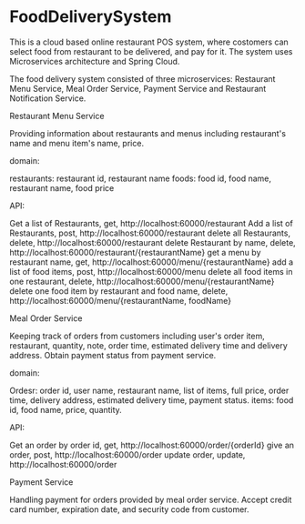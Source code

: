 # FoodDeliverySystem

This is a cloud based online restaurant POS system, where costomers can select food from restaurant to be delivered, and pay for it. The system uses Microservices architecture and Spring Cloud.

The food delivery system consisted of three microservices: Restaurant Menu Service, Meal Order Service, Payment Service and Restaurant Notification Service.

Restaurant Menu Service

Providing information about restaurants and menus including restaurant's name and menu item's name, price.

domain:

restaurants: restaurant id, restaurant name
foods: food id, food name, restaurant name, food price

API:

Get a list of Restaurants, get, http://localhost:60000/restaurant
Add a list of Restaurants, post, http://localhost:60000/restaurant
delete all Restaurants, delete, http://localhost:60000/restaurant
delete Restaurant by name, delete, http://localhost:60000/restaurant/{restaurantName}
get a menu by restaurant name, get, http://localhost:60000/menu/{restaurantName}
add a list of food items, post, http://localhost:60000/menu
delete all food items in one restaurant, delete, http://localhost:60000/menu/{restaurantName}
delete one food item by restaurant and food name, delete, http://localhost:60000/menu/{restaurantName, foodName}

Meal Order Service

Keeping track of orders from customers including user's order item, restaurant, quantity, note, order time, estimated delivery time and delivery address. Obtain payment status from payment service.

domain:

Ordesr: order id, user name, restaurant name, list of items, full price, order time, delivery address, estimated delivery time, payment status.
items: food id, food name, price, quantity.

API:

Get an order by order id, get, http://localhost:60000/order/{orderId}
give an order, post, http://localhost:60000/order
update order, update, http://localhost:60000/order

Payment Service

Handling payment for orders provided by meal order service. Accept credit card number, expiration date, and security code from customer.
